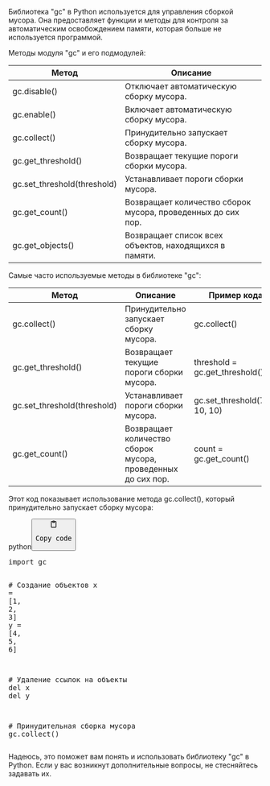 <p>Библиотека "gc" в Python используется для управления сборкой мусора.
Она предоставляет функции и методы для контроля за автоматическим освобождением памяти, которая больше не используется программой.</p>
<p>Методы модуля "gc" и его подмодулей:</p>
<table>
<thead>
<tr>
<th>Метод</th>
<th>Описание</th>
</tr>
</thead>
<tbody>
<tr>
<td>gc.disable()</td>
<td>Отключает автоматическую сборку мусора.</td>
</tr>
<tr>
<td>gc.enable()</td>
<td>Включает автоматическую сборку мусора.</td>
</tr>
<tr>
<td>gc.collect()</td>
<td>Принудительно запускает сборку мусора.</td>
</tr>
<tr>
<td>gc.get_threshold()</td>
<td>Возвращает текущие пороги сборки мусора.</td>
</tr>
<tr>
<td>gc.set_threshold(threshold)</td>
<td>Устанавливает пороги сборки мусора.</td>
</tr>
<tr>
<td>gc.get_count()</td>
<td>Возвращает количество сборок мусора, проведенных до сих пор.</td>
</tr>
<tr>
<td>gc.get_objects()</td>
<td>Возвращает список всех объектов, находящихся в памяти.</td>
</tr>
</tbody>
</table>
<p>Самые часто используемые методы в библиотеке "gc":</p>
<table>
<thead>
<tr>
<th>Метод</th>
<th>Описание</th>
<th>Пример кода</th>
</tr>
</thead>
<tbody>
<tr>
<td>gc.collect()</td>
<td>Принудительно запускает сборку мусора.</td>
<td>gc.collect()</td>
</tr>
<tr>
<td>gc.get_threshold()</td>
<td>Возвращает текущие пороги сборки мусора.</td>
<td>threshold = gc.get_threshold()</td>
</tr>
<tr>
<td>gc.set_threshold(threshold)</td>
<td>Устанавливает пороги сборки мусора.</td>
<td>gc.set_threshold(700, 10, 10)</td>
</tr>
<tr>
<td>gc.get_count()</td>
<td>Возвращает количество сборок мусора, проведенных до сих пор.</td>
<td>count = gc.get_count()</td>
</tr>
</tbody>
</table>
<p>Этот код показывает использование метода gc.collect(), который принудительно запускает сборку мусора:</p>
<div class="code-element"><div class="lang-line"><text>python</text><button class="copy-button" onclick="copyCode(this)"><svg aria-hidden="true" xmlns="http://www.w3.org/2000/svg" width="16" height="16" fill="none" viewBox="0 0 24 24"><path stroke="currentColor" stroke-linecap="round" stroke-linejoin="round" stroke-width="2" d="M15 4h3a1 1 0 0 1 1 1v15a1 1 0 0 1-1 1H6a1 1 0 0 1-1-1V5a1 1 0 0 1 1-1h3m0 3h6m-5-4v4h4V3h-4Z"/></svg><pre>Copy code</pre></button></div><div class="code"><div class="highlight"><pre><span></span><span class="kn">import</span> <span class="nn">gc</span>

<span class="c1"># Создание объектов</span>
<span class="n">x</span> <span class="o">=</span> <span class="p">[</span><span class="mi">1</span><span class="p">,</span> <span class="mi">2</span><span class="p">,</span> <span class="mi">3</span><span class="p">]</span>
<span class="n">y</span> <span class="o">=</span> <span class="p">[</span><span class="mi">4</span><span class="p">,</span> <span class="mi">5</span><span class="p">,</span> <span class="mi">6</span><span class="p">]</span>

<span class="c1"># Удаление ссылок на объекты</span>
<span class="k">del</span> <span class="n">x</span>
<span class="k">del</span> <span class="n">y</span>

<span class="c1"># Принудительная сборка мусора</span>
<span class="n">gc</span><span class="o">.</span><span class="n">collect</span><span class="p">()</span>
</pre></div></div></div>
<p>Надеюсь, это поможет вам понять и использовать библиотеку "gc" в Python.
Если у вас возникнут дополнительные вопросы, не стесняйтесь задавать их.</p>